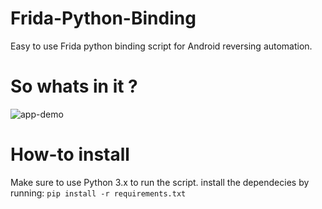 # Frida-Python-Binding
Easy to use Frida python binding script for Android reversing automation.

# So whats in it ?
![app-demo](https://i.imgur.com/SyNcaix.gif)

# How-to install
Make sure to use Python 3.x to run the script.
install the dependecies by running:
`pip install -r requirements.txt`